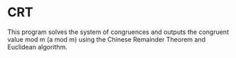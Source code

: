 # CRT
This program solves the system of congruences and outputs the congruent value mod m (a mod m) using the Chinese Remainder Theorem and Euclidean algorithm.
